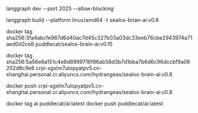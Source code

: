 langgraph dev --port 2025 --allow-blocking

langgraph build --platform linux/amd64 -t sealos-brian-ai:v0.8

docker tag sha256:3fa4abcfe967d6d40ac7d45c327b03a03dc33eeb76cbe2943974a71aed0d2ce8 puddlecat/sealos-brain-ai:v0.15

docker tag sha256:5a56e6a151c4e8d8999716f86ab58d3b7d1bba7b6d6c96dccbf9a06202d8c9e6 crpi-xgxlm7ulopyatpv5.cn-shanghai.personal.cr.aliyuncs.com/hydrangeas/sealos-brain-ai:v0.8

docker push crpi-xgxlm7ulopyatpv5.cn-shanghai.personal.cr.aliyuncs.com/hydrangeas/sealos-brain-ai:v0.8

docker tag ai puddlecat/ai:latest
docker push puddlecat/ai:latest
